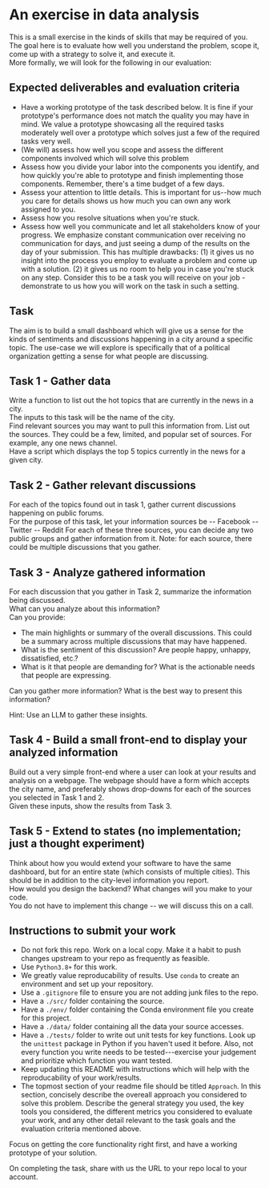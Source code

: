 # An exercise in data analysis

This is a small exercise in the kinds of skills that may be required of you.  
The goal here is to evaluate how well you understand the problem, scope it, come up with a strategy to solve it, and execute it.  
More formally, we will look for the following in our evaluation:

## Expected deliverables and evaluation criteria
- Have a working prototype of the task described below. It is fine if your prototype's performance does not match the quality you may have in mind. We value a prototype showcasing all the required tasks moderately well over a prototype which solves just a few of the required tasks very well.
- (We will) assess how well you scope and assess the different components involved which will solve this problem
- Assess how you divide your labor into the components you identify, and how quickly you're able to prototype and finish implementing those components. Remember, there's a time budget of a few days.
- Assess your attention to little details. This is important for us--how much you care for details shows us how much you can own any work assigned to you.
- Assess how you resolve situations when you're stuck.
- Assess how well you communicate and let all stakeholders know of your progress. We emphasize constant communication over receiving no communication for days, and just seeing a dump of the results on the day of your submission. This has multiple drawbacks: (1) it gives us no insight into the process you employ to evaluate a problem and come up with a solution. (2) it gives us no room to help you in case you're stuck on any step. Consider this to be a task you will receive on your job - demonstrate to us how you will work on the task in such a setting.

## Task
The aim is to build a small dashboard which will give us a sense for the kinds of sentiments and discussions happening in a city around a specific topic.
The use-case we will explore is specifically that of a political organization getting a sense for what people are discussing.

## Task 1 - Gather data
Write a function to list out the hot topics that are currently in the news in a city.  
The inputs to this task will be the name of the city.  
Find relevant sources you may want to pull this information from. List out the sources. They could be a few, limited, and popular set of sources. For example, any one news channel.  
Have a script which displays the top 5 topics currently in the news for a given city.

## Task 2 - Gather relevant discussions
For each of the topics found out in task 1, gather current discussions happening on public forums.  
For the purpose of this task, let your information sources be 
-- Facebook 
-- Twitter 
-- Reddit
For each of these three sources, you can decide any two public groups and gather information from it.
Note: for each source, there could be multiple discussions that you gather.

## Task 3 - Analyze gathered information
For each discussion that you gather in Task 2, summarize the information being discussed.  
What can you analyze about this information?  
Can you provide:
- The main highlights or summary of the overall discussions. This could be a summary across multiple discussions that may have happened.
- What is the sentiment of this discussion? Are people happy, unhappy, dissatisfied, etc.?
- What is it that people are demanding for? What is the actionable needs that people are expressing.

Can you gather more information? What is the best way to present this information?

Hint: Use an LLM to gather these insights.

## Task 4 - Build a small front-end to display your analyzed information
Build out a very simple front-end where a user can look at your results and analysis on a webpage.
The webpage should have a form which accepts the city name, and preferably shows drop-downs for each of the sources you selected in Task 1 and 2.  
Given these inputs, show the results from Task 3.

## Task 5 - Extend to states (no implementation; just a thought experiment)
Think about how you would extend your software to have the same dashboard, but for an entire state (which consists of multiple cities). This should be in addition to the city-level information you report.  
How would you design the backend? What changes will you make to your code.  
You do not have to implement this change -- we will discuss this on a call.

## Instructions to submit your work
- Do not fork this repo. Work on a local copy. Make it a habit to push changes upstream to your repo as frequently as feasible.
- Use `Python3.8+` for this work.
- We greatly value reproducability of results. Use `conda` to create an environment and set up your repository. 
- Use a `.gitignore` file to ensure you are not adding junk files to the repo.
- Have a `./src/` folder containing the source.
- Have a `./env/` folder containing the Conda environment file you create for this project.
- Have a `./data/` folder containing all the data your source accesses.
- Have a `./tests/` folder to write out unit tests for key functions. Look up the `unittest` package in Python if you haven't used it before. Also, not every function you write needs to be tested---exercise your judgement and prioritize which function you want tested.
- Keep updating this README with instructions which will help with the reproducability of your work/results.  
- The topmost section of your readme file should be titled `Approach`. In this section, concisely describe the overeall approach you considered to solve this problem. Describe the general strategy you used, the key tools you considered, the different metrics you considered to evaluate your work, and any other detail relevant to the task goals and the evaluation criteria mentioned above.

Focus on getting the core functionality right first, and have a working prototype of your solution.

On completing the task, share with us the URL to your repo local to your account.
